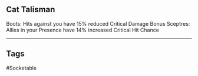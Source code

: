 ## Cat Talisman
Boots: Hits against you have 15% reduced Critical Damage Bonus
Sceptres: Allies in your Presence have 14% increased Critical Hit Chance

---
## Tags
#Socketable

